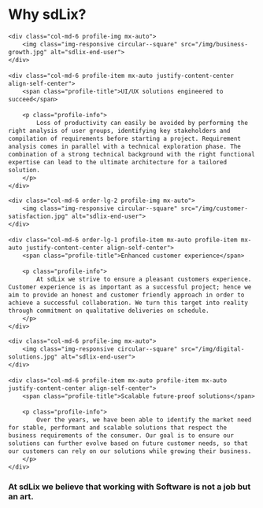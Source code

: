 # Why sdLix?

<div class="row profile-listing justify-content-between">

    <div class="col-md-6 profile-img mx-auto">
        <img class="img-responsive circular--square" src="/img/business-growth.jpg" alt="sdlix-end-user">
    </div>

    <div class="col-md-6 profile-item mx-auto justify-content-center align-self-center">
        <span class="profile-title">UI/UX solutions engineered to succeed</span>

        <p class="profile-info">
            Loss of productivity can easily be avoided by performing the right analysis of user groups, identifying key stakeholders and compilation of requirements before starting a project. Requirement analysis comes in parallel with a technical exploration phase. The combination of a strong technical background with the right functional expertise can lead to the ultimate architecture for a tailored solution.
        </p>
    </div>

</div>

<div class="row profile-listing justify-content-between">

    <div class="col-md-6 order-lg-2 profile-img mx-auto">
        <img class="img-responsive circular--square" src="/img/customer-satisfaction.jpg" alt="sdlix-end-user">
    </div>

    <div class="col-md-6 order-lg-1 profile-item mx-auto profile-item mx-auto justify-content-center align-self-center">
        <span class="profile-title">Enhanced customer experience</span>

        <p class="profile-info">
            At sdLix we strive to ensure a pleasant customers experience. Customer experience is as important as a successful project; hence we aim to provide an honest and customer friendly approach in order to achieve a successful collaboration. We turn this target into reality through commitment on qualitative deliveries on schedule.
        </p>
    </div>
</div>

<div class="row profile-listing justify-content-between">

    <div class="col-md-6 profile-img mx-auto">
        <img class="img-responsive circular--square" src="/img/digital-solutions.jpg" alt="sdlix-end-user">
    </div>
            
    <div class="col-md-6 profile-item mx-auto profile-item mx-auto justify-content-center align-self-center">
        <span class="profile-title">Scalable future-proof solutions</span>

        <p class="profile-info">
            Over the years, we have been able to identify the market need for stable, performant and scalable solutions that respect the business requirements of the consumer. Our goal is to ensure our solutions can further evolve based on future customer needs, so that our customers can rely on our solutions while growing their business.
        </p>
    </div>
</div>

### At sdLix we believe that working with Software is not a job but an art.
